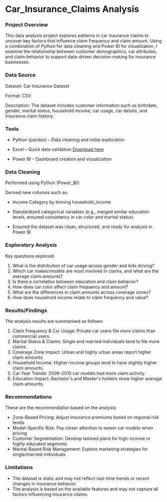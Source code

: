 # Car_Insurance_Claims Analysis

### Project Overview

This data analysis project explores patterns in car insurance claims to uncover key factors that influence claim frequency and claim amount.
Using a combination of Python for data cleaning and Power BI for visualization, I examine the relationship between customer demographics, 
car attributes, and claim behavior to support data-driven decision-making for insurance businesses.


### Data Source

Dataset: Car Insurance Dataset

Format: CSV

Description: The dataset includes customer information such as birthdate, gender, marital status, household income, car usage, car details, and insurance claim history.

### Tools
- Python (pandas) – Data cleaning and initial exploration

- Excel – Quick data validation [Download here](https://docs.google.com/spreadsheets/d/10J4LRwRY9WbXMomV_Xz2nACQ5iOzyCGTtYKg1QiRvDs/edit?usp=sharing)

- Power BI – Dashboard creation and visualization

### Data Cleaning
Performed using Python (Power_BI):

Derived new columns such as:

- Income Category by binning household_income

- Standardized categorical variables (e.g., merged similar education levels, ensured consistency in car color and marital status)

- Ensured the dataset was clean, structured, and ready for analysis in Power BI

### Exploratory Analysis
Key questions explored:

1. What is the distribution of car usage across gender and kids driving?
2. Which car makes/models are most involved in claims, and what are the average claim amounts?
3. Is there a correlation between education and claim behavior?
4. How does car color affect claim frequency and amount?
5. What are the differences in claim amounts across coverage zones?
6. How does household income relate to claim frequency and value?

### Results/Findings
The analysis results are summarised as follows:
1. Claim Frequency & Car Usage: Private car users file more claims than commercial users.
2. Marital Status & Claims: Single and married individuals tend to file more claims.
3. Coverage Zone Impact: Urban and highly urban areas report higher claim amounts.
4. Household Income: Higher-income groups tend to have slightly higher claim amounts.
5. Car Year Trends: 2006–2010 car models had more claim activity.
6. Education Impact: Bachelor's and Master's holders show higher average claim amounts.

### Recommendations
These are the recommendation based on the analysis:
- Zone-Based Pricing: Adjust insurance premiums based on regional risk levels
- Model-Specific Risk: Pay closer attention to newer car models when pricing
- Customer Segmentation: Develop tailored plans for high-income or highly educated segments
- Marital-Based Risk Management: Explore marketing strategies for single/married individuals

### Limitations
- The dataset is static and may not reflect real-time trends or recent changes in insurance behavior.
- The analysis is based on the available features and may not capture all factors influencing insurance claims.

